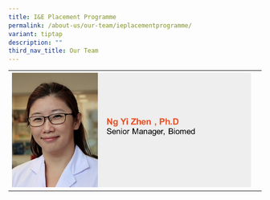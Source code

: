 ```yaml
---
title: I&E Placement Programme
permalink: /about-us/our-team/ieplacementprogramme/
variant: tiptap
description: ""
third_nav_title: Our Team
---
```

<table style="minWidth: 50px">
<colgroup>
<col>
<col>
</colgroup>
<tbody>
<tr>
<th rowspan="1" colspan="1"><a class="isomer-image-wrapper" href="/our-team/ie-placement-programme/ng-yi-zhen/"><img style="width: 100%" height="auto" width="100%" alt="Ng Yi Zhen" src="/images/About/Our Team/I&amp;E Placement Program/NgYiZhen.jpg"></a>
</th>
<th rowspan="1" colspan="1">
<p></p>
</th>
</tr>
</tbody>
</table>
<p></p>